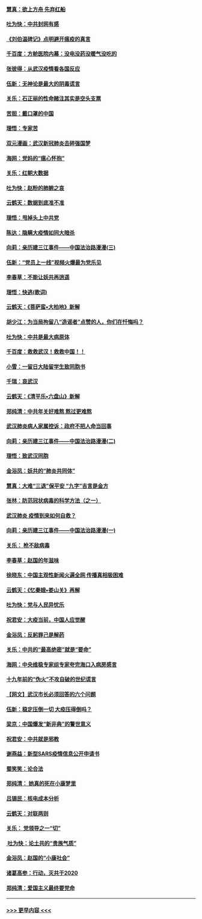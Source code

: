 #### [慧真：欲上方舟 先弃红船](../pages/nsc993/n11853483.md?t=02081833) 
#### [吐为快：中共封网有感](../pages/nsc993/n11852575.md?t=02081833) 
#### [《刘伯温碑记》点明避开瘟疫的真言](../pages/nsc993/n11852128.md?t=02081833) 
#### [千百度：方舱医院内幕：没电没药没暖气没吃的](../pages/nsc993/n11850211.md?t=02081833) 
#### [张彼得：从武汉疫情看各国反应](../pages/nsc993/n11850102.md?t=02081833) 
#### [伍新：无神论是最大的阴毒谎言](../pages/nsc993/n11846129.md?t=02081833) 
#### [关乐：石正丽的性命赌注其实是空头支票](../pages/nsc993/n11846109.md?t=02081833) 
#### [苦胆：戴口罩的中国](../pages/nsc993/n11845576.md?t=02081833) 
#### [理悟：专家苦](../pages/nsc993/n11845564.md?t=02081833) 
#### [双元漫画：武汉新冠肺炎击碎强国梦](../pages/nsc993/n11843320.md?t=02081833) 
#### [海网：党妈的“瘟心怀抱”](../pages/nsc993/n11840740.md?t=02081833) 
#### [关乐：红朝大数据](../pages/nsc993/n11840675.md?t=02081833) 
#### [吐为快：赵粉的肺腑之哀](../pages/nsc993/n11840618.md?t=02081833) 
#### [云鹤天：数据到底准不准](../pages/nsc993/n11840325.md?t=02081833) 
#### [理悟：甩掉头上中共党](../pages/nsc993/n11838826.md?t=02081833) 
#### [陈达：隐瞒大疫情如同大暗杀](../pages/nsc993/n11838771.md?t=02081833) 
#### [向莉：亲历建三江事件——中国法治路漫漫(三)](../pages/nsc993/n11831825.md?t=02081833) 
#### [伍新：“党员上一线”视频火爆最为党乐见](../pages/nsc993/n11838200.md?t=02081833) 
#### [李春草：不能让妖共再逍遥](../pages/nsc993/n11838102.md?t=02081833) 
#### [理悟：快逃(歌词)](../pages/nsc993/n11838083.md?t=02081833) 
#### [云鹤天：《菩萨蛮▪大柏地》新解](../pages/nsc993/n11838059.md?t=02081833) 
#### [胡少江：为当局拘留八“造谣者”点赞的人，你们在忏悔吗？](../pages/nsc993/n11836801.md?t=02081833) 
#### [吐为快：中共是最大病原体](../pages/nsc993/n11836748.md?t=02081833) 
#### [千百度：救救武汉！救救中国！！](../pages/nsc993/n11836145.md?t=02081833) 
#### [小雪：一留日大陆留学生致同胞书](../pages/nsc993/n11834624.md?t=02081833) 
#### [千瑞：哀武汉](../pages/nsc993/n11833647.md?t=02081833) 
#### [云鹤天：《清平乐▪六盘山》新解](../pages/nsc993/n11833611.md?t=02081833) 
#### [郑纯清：中共年关好难熬 熬过更难熬](../pages/nsc993/n11833489.md?t=02081833) 
#### [武汉肺炎病人家属控诉：政府不把人命当回事](../pages/nsc993/n11833205.md?t=02081833) 
#### [向莉：亲历建三江事件——中国法治路漫漫(二)](../pages/nsc993/n11829102.md?t=02081833) 
#### [理悟：致武汉同胞](../pages/nsc993/n11831522.md?t=02081833) 
#### [金浴凤：妖共的“肺炎共同体”](../pages/nsc993/n11829448.md?t=02081833) 
#### [慧真：大难“三退”保平安 “九字”吉言是金方](../pages/nsc993/n11829501.md?t=02081833) 
#### [张林：防范冠状病毒的科学方法（之一）](../pages/nsc993/n11828618.md?t=02081833) 
#### [武汉肺炎 疫情到来如何自救？](../pages/nsc993/n11827632.md?t=02081833) 
#### [向莉：亲历建三江事件——中国法治路漫漫(一)](../pages/nsc993/n11827190.md?t=02081833) 
#### [关乐： 枪不敌病毒](../pages/nsc993/n11826746.md?t=02081833) 
#### [李春草：赵国的年滋味](../pages/nsc993/n11826321.md?t=02081833) 
#### [徐晓东：中国主观性新闻火遍全网 传播真相极困难](../pages/nsc993/n11826508.md?t=02081833) 
#### [云鹤天：《忆秦娥▪娄山关》再解](../pages/nsc993/n11824682.md?t=02081833) 
#### [吐为快：党与人民异忧乐](../pages/nsc993/n11824660.md?t=02081833) 
#### [祝君安：大疫当前，中国人应觉醒](../pages/nsc993/n11821946.md?t=02081833) 
#### [金浴凤：反躬罪己是解药](../pages/nsc993/n11820280.md?t=02081833) 
#### [关乐：中共的“最高绝密”就是“要命”](../pages/nsc993/n11816946.md?t=02081833) 
#### [海网：中央维稳专家组专家夸完海口入病房感言](../pages/nsc993/n11815138.md?t=02081833) 
#### [十九年前的“伪火”不攻自破的世纪谎言](../pages/nsc993/n11813238.md?t=02081833) 
#### [【网文】武汉市长必须回答的六个问题](../pages/nsc993/n11813848.md?t=02081833) 
#### [伍新：稳定压倒一切 大疫压得倒吗？](../pages/nsc993/n11812634.md?t=02081833) 
#### [梁京：中国爆发“新非典”的警世意义](../pages/nsc993/n11812554.md?t=02081833) 
#### [祝君安：中共就是邪教](../pages/nsc993/n11812431.md?t=02081833) 
#### [谢燕益：新型SARS疫情信息公开申请书](../pages/nsc993/n11808840.md?t=02081833) 
#### [蜀笑笑：论合法](../pages/nsc993/n11808064.md?t=02081833) 
#### [郑纯清： 她真的死在小康梦里](../pages/nsc993/n11806623.md?t=02081833) 
#### [吕锡民：核电成本分析](../pages/nsc993/n11806284.md?t=02081833) 
#### [云鹤天：对联两则](../pages/nsc993/n11805957.md?t=02081833) 
#### [关乐： 党领导之一“切”](../pages/nsc993/n11804505.md?t=02081833) 
#### [ 吐为快：论土共的“贵族气质”](../pages/nsc993/n11804490.md?t=02081833) 
#### [金浴凤：赵国的“小康社会”](../pages/nsc993/n11804452.md?t=02081833) 
#### [诸葛高参：行动，灭共于2020](../pages/nsc993/n11804120.md?t=02081833) 
#### [郑纯清：爱国主义最终要党命](../pages/nsc993/n11802197.md?t=02081833) 

----
#### [ >>> 更早内容 <<< ](../indexes/nsc993-earlier.md)
